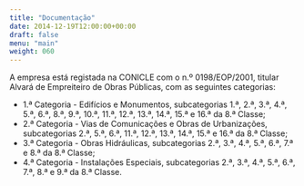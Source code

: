 ```yaml
---
title: "Documentação"
date: 2014-12-19T12:00:00+00:00
draft: false
menu: "main"
weight: 060
---
```


A empresa está registada na CONICLE com o n.º 0198/EOP/2001, titular Alvará de Empreiteiro de Obras Públicas, com as seguintes categorias:

* 1.ª Categoria - Edifícios e Monumentos, subcategorias 1.ª, 2.ª, 3.ª, 4.ª, 5.ª, 6.ª, 8.ª, 9.ª, 10.ª, 11.ª, 12.ª, 13.ª, 14.ª, 15.ª e 16.ª da 8.ª Classe;
* 2.ª Categoria - Vias de Comunicações e Obras de Urbanizações, subcategorias 2.ª, 5.ª, 6.ª, 11.ª, 12.ª, 13.ª, 14.ª, 15.ª e 16.ª da 8.ª Classe;
* 3.ª Categoria - Obras Hidráulicas, subcategorias 2.ª, 3.ª, 4.ª, 5.ª, 6.ª, 7.ª e 8.ª da 8.ª Classe;
* 4.ª Categoria - Instalações Especiais, subcategorias 2.ª, 3.ª, 4.ª, 5.ª, 6.ª, 7.ª, 8.ª e 9.ª da 8.ª Classe.
